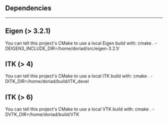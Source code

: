 Dependencies
-----------
-----------
Eigen (> 3.2.1)
-----
You can tell this project's CMake to use a local Eigen build with: cmake . -DEIGEN3_INCLUDE_DIR=/home/doriad/src/eigen-3.2.1/

ITK (> 4)
---
You can tell this project's CMake to use a local ITK build with: cmake . -DITK_DIR=/home/doriad/build/ITK_devel

ITK (> 6)
---
You can tell this project's CMake to use a local VTK build with: cmake . -DVTK_DIR=/home/doriad/build/VTK
